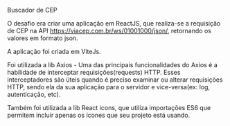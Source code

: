Buscador de CEP

O desafio era criar uma aplicação em ReactJS, que realiza-se a requisição de CEP na API https://viacep.com.br/ws/01001000/json/, retornando os valores em formato json.

A aplicação foi criada em ViteJs.

Foi utilizada a lib Axios - Uma das principais funcionalidades do Axios é a habilidade de interceptar requisições(requests) HTTP. 
Esses interceptadores são úteis quando é preciso examinar ou alterar requisições HTTP, sendo ela da sua aplicação para o servidor e vice-versa(ex: log, autenticação, etc).

Também foi utilizada a lib React icons, que utiliza importações ES6 que permitem incluir apenas os ícones que seu projeto está usando.
